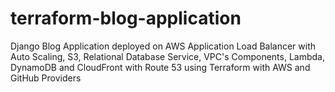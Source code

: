 # terraform-blog-application
Django Blog Application deployed on AWS Application Load Balancer with Auto Scaling, S3, Relational Database Service, VPC's Components, Lambda, DynamoDB and CloudFront with Route 53 using Terraform with AWS and GitHub Providers
